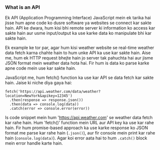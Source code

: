 ### What is an API

Ek API (Application Programming Interface) JavaScript mein ek tarika hai jisse hum apne code ko dusre software ya websites se connect kar sakte hain. API ke dwara, hum kisi bhi remote server ki information ko access kar sakte hain aur usme input/output ka use karke data ko manipulate bhi kar sakte hain.

Ek example ke tor par, agar hum kisi weather website se real-time weather data fetch karna chahte hain to hum unke API ka use kar sakte hain. Aise me, hum ek HTTP request bhejte hain jo server tak pahuchta hai aur jisme JSON format mein weather data hota hai. Fir hum is data ko parse karke apne code mein use kar sakte hain.

JavaScript me, hum fetch() function ka use kar API se data fetch kar sakte hain. Jaise ki niche diya gaya hai:

```
fetch('https://api.weather.com/data/weather?location=NewYork&apikey=12345')
  .then(response => response.json())
  .then(data => console.log(data))
  .catch(error => console.error(error))
```

Is code snippet mein hum 'https://api.weather.com' se weather data fetch kar rahe hain. Hum 'fetch()' function mein URL aur API key ka use kar rahe hain. Fir hum promise-based approach ka use karke response ko JSON format me parse kar rahe hain (`.json()`), aur fir console mein print kar rahe hain (`console.log(data)`). Agar koi error aata hai to hum `.catch()` block mein error handle karte hain.
